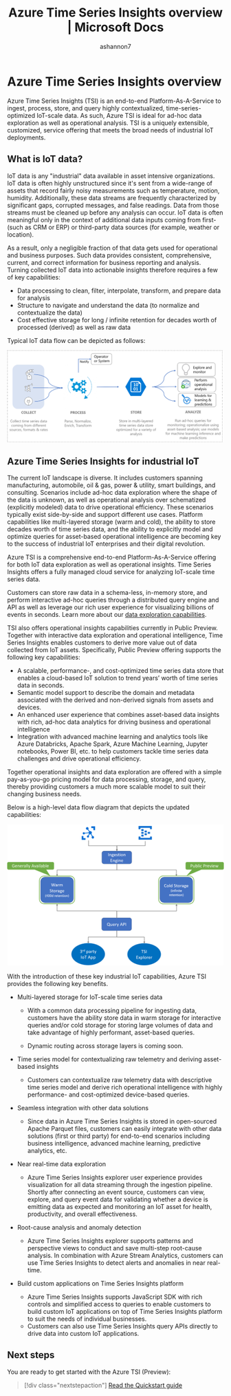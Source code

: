 ﻿---
title: Azure Time Series Insights overview | Microsoft Docs
description: Azure Time Series Insights overview
ms.service: time-series-insights
services: time-series-insights
author: ashannon7
ms.author: anshan
manager: cshankar
ms.reviewer: anshan
ms.workload: big-data
ms.topic: overview
ms.date: 12/03/2018
---

# Azure Time Series Insights overview

Azure Time Series Insights (TSI) is an end-to-end Platform-As-A-Service to ingest, process, store, and query highly contextualized, time-series-optimized IoT-scale data. As such, Azure TSI is ideal for ad-hoc data exploration as well as operational analysis. TSI is a uniquely extensible, customized, service offering that meets the broad needs of industrial IoT deployments.

## What is IoT data?

IoT data is any "industrial" data available in asset intensive organizations. IoT data is often highly unstructured since it's sent from a wide-range of assets that record fairly noisy measurements such as temperature, motion, humidity. Additionally, these data streams are frequently characterized by significant gaps, corrupted messages, and false readings. Data from those streams must be cleaned up before any analysis can occur. IoT data is often meaningful only in the context of additional data inputs coming from first- (such as CRM or ERP) or third-party data sources (for example, weather or location).

As a result, only a negligible fraction of that data gets used for operational and business purposes. Such data provides consistent, comprehensive, current, and correct information for business reporting and analysis. Turning collected IoT data into actionable insights therefore requires a few of key capabilities:

* Data processing to clean, filter, interpolate, transform, and prepare data for analysis
* Structure to navigate and understand the data (to normalize and contextualize the data)
* Cost effective storage for long / infinite retention for decades worth of processed (derived) as well as raw data

Typical IoT data flow can be depicted as follows:

  ![IoT data flow][1]

## Azure Time Series Insights for industrial IoT

The current IoT landscape is diverse. It includes customers spanning manufacturing, automobile, oil & gas, power & utility, smart buildings, and consulting. Scenarios include ad-hoc data exploration where the shape of the data is unknown, as well as operational analysis over schematized (explicitly modeled) data to drive operational efficiency. These scenarios typically exist side-by-side and support different use cases. Platform capabilities like multi-layered storage (warm and cold), the ability to store decades worth of time series data, and the ability to explicitly model and optimize queries for asset-based operational intelligence are becoming key to the success of industrial IoT enterprises and their digital revolution.

Azure TSI is a comprehensive end-to-end Platform-As-A-Service offering for both IoT data exploration as well as operational insights. Time Series Insights offers a fully managed cloud service for analyzing IoT-scale time series data.

Customers can store raw data in a schema-less, in-memory store, and perform interactive ad-hoc queries through a distributed query engine and API as well as leverage our rich user experience for visualizing billions of events in seconds. Learn more about our [data exploration capabilities](./time-series-insights-overview.md).

TSI also offers operational insights capabilities currently in Public Preview. Together with interactive data exploration and operational intelligence, Time Series Insights enables customers to derive more value out of data collected from IoT assets. Specifically, Public Preview offering supports the following key capabilities:

* A scalable, performance-, and cost-optimized time series data store that enables a cloud-based IoT solution to trend years’ worth of time series data in seconds.
* Semantic model support to describe the domain and metadata associated with the derived and non-derived signals from assets and devices.
* An enhanced user experience that combines asset-based data insights with rich, ad-hoc data analytics for driving business and operational intelligence
* Integration with advanced machine learning and analytics tools like Azure Databricks, Apache Spark, Azure Machine Learning, Jupyter notebooks, Power BI, etc. to help customers tackle time series data challenges and drive operational efficiency.

Together operational insights and data exploration are offered with a simple pay-as-you-go pricing model for data processing, storage, and query, thereby providing customers a much more scalable model to suit their changing business needs.

Below is a high-level data flow diagram that depicts the updated capabilities:

  ![Key capabilities][2]

With the introduction of these key industrial IoT capabilities, Azure TSI provides the following key benefits.

* Multi-layered storage for IoT-scale time series data

  * With a common data processing pipeline for ingesting data, customers have the ability store data in warm storage for interactive queries and/or cold storage for storing large volumes of data and take advantage of highly performant, asset-based queries.

  * Dynamic routing across storage layers is coming soon.

* Time series model for contextualizing raw telemetry and deriving asset-based insights

  * Customers can contextualize raw telemetry data with descriptive time series model and derive rich operational intelligence with highly performance- and cost-optimized device-based queries.

* Seamless integration with other data solutions
  
  * Since data in Azure Time Series Insights is stored in open-sourced Apache Parquet files, customers can easily integrate with other data solutions (first or third party) for end-to-end scenarios including business intelligence, advanced machine learning, predictive analytics, etc.

* Near real-time data exploration

  * Azure  Time Series Insights explorer user experience provides visualization for all data streaming through the ingestion pipeline. Shortly after connecting an event source, customers can view, explore, and query event data for validating whether a device is emitting data as expected and monitoring an IoT asset for health, productivity, and overall effectiveness.

* Root-cause analysis and anomaly detection

  * Azure Time Series Insights explorer supports patterns and perspective views to conduct and save multi-step root-cause analysis. In combination with Azure Stream Analytics, customers can use Time Series Insights to detect alerts and anomalies in near real-time.

* Build custom applications on Time Series Insights platform

  * Azure Time Series Insights supports JavaScript SDK with rich controls and simplified access to queries to enable customers to build custom IoT applications on top of Time Series Insights platform to suit the needs of individual businesses.
  * Customers can also use Time Series Insights query APIs directly to drive data into custom IoT applications.

## Next steps

You are ready to get started with the Azure TSI (Preview):

> [!div class="nextstepaction"]
> [Read the Quickstart guide](./time-series-insights-update-quickstart.md)

<!-- Images -->
[1]: media/v2-update-overview/overview_one.png
[2]: media/v2-update-overview/overview_two.png
